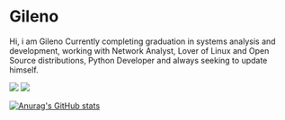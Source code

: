 # Gileno
Hi, i am Gileno  Currently completing graduation in systems analysis and development, working with Network Analyst, Lover of Linux and Open Source distributions, Python Developer and always seeking to update himself.

<img src="https://img.shields.io/badge/LinkedIn-0077B5?style=for-the-badge&logo=linkedin&logoColor=white"/> <img src="https://img.shields.io/badge/Gmail-D14836?style=for-the-badge&logo=gmail&logoColor=white">





[![Anurag's GitHub stats](https://github-readme-stats.vercel.app/api?username=Gileno29&show_icons=true&theme=dark)](https://github.com/anuraghazra/github-readme-stats)
